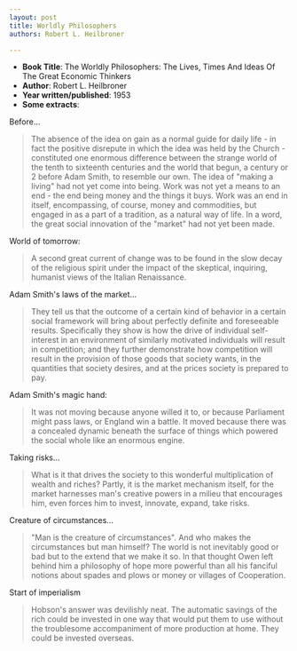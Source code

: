 ```yaml
---
layout: post
title: Worldly Philosophers
authors: Robert L. Heilbroner

---
```


- **Book Title**: The Worldly Philosophers: The Lives, Times And Ideas Of The Great Economic Thinkers
- **Author**: Robert L. Heilbroner
- **Year written/published**: 1953
- **Some extracts**:

Before...

> The absence of the idea on gain as a normal guide for daily life - in fact the positive disrepute in which the idea was held by the Church - constituted one enormous difference between the strange world of the tenth to sixteenth centuries and the world that begun, a century or 2 before Adam Smith, to resemble our own. The idea of "making a living" had not yet come into being. Work was not yet a means to an end - the end being money and the things it buys. Work was an end in itself, encompassing, of course, money and commodities, but engaged in as a part of a tradition, as a natural way of life. In a word, the great social innovation of the "market" had not yet been made.

World of tomorrow:

> A second great current of change was to be found in the slow decay of the religious spirit under the impact of the skeptical, inquiring, humanist views of the Italian Renaissance.

Adam Smith's laws of the market...

> They tell us that the outcome of a certain kind of behavior in a certain social framework will bring about perfectly definite and foreseeable results. Specifically they show is how the drive of individual self-interest in an environment of similarly motivated individuals will result in competition; and they further demonstrate how competition will result in the provision of those goods that society wants, in the quantities that society desires, and at the prices society is prepared to pay.

Adam Smith's magic hand:

> It was not moving because anyone willed it to, or because Parliament might pass laws, or England win a battle. It moved because there was a concealed dynamic beneath the surface of things which powered the social whole like an enormous engine.

Taking risks...

> What is it that drives the society to this wonderful multiplication of wealth and riches? Partly, it is the market mechanism itself, for the market harnesses man's creative powers in a milieu that encourages him, even forces him to invest, innovate, expand, take risks.

Creature of circumstances...

> "Man is the creature of circumstances". And who makes the circumstances but man himself? The world is not inevitably good or bad but to the extend that we make it so. In that thought Owen left behind him a philosophy of hope more powerful than all his fanciful notions about spades and plows or money or villages of Cooperation.

Start of imperialism

> Hobson's answer was devilishly neat. The automatic savings of the rich could be invested in one way that would put them to use without the troublesome accompaniment of more production at home. They could be invested overseas.
